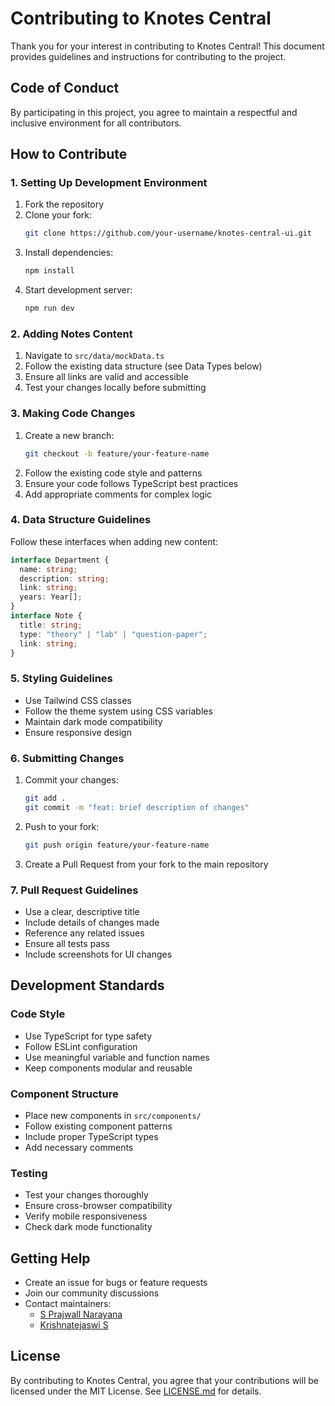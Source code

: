 # Contributing to Knotes Central

Thank you for your interest in contributing to Knotes Central! This document provides guidelines and instructions for contributing to the project.

## Code of Conduct

By participating in this project, you agree to maintain a respectful and inclusive environment for all contributors.

## How to Contribute

### 1. Setting Up Development Environment

1. Fork the repository
2. Clone your fork:
   ```bash
   git clone https://github.com/your-username/knotes-central-ui.git
   ```
3. Install dependencies:
   ```bash
   npm install
   ```
4. Start development server:
   ```bash
   npm run dev
   ```

### 2. Adding Notes Content

1. Navigate to `src/data/mockData.ts`
2. Follow the existing data structure (see Data Types below)
3. Ensure all links are valid and accessible
4. Test your changes locally before submitting

### 3. Making Code Changes

1. Create a new branch:
   ```bash
   git checkout -b feature/your-feature-name
   ```
2. Follow the existing code style and patterns
3. Ensure your code follows TypeScript best practices
4. Add appropriate comments for complex logic

### 4. Data Structure Guidelines

Follow these interfaces when adding new content:

```typescript
interface Department {
  name: string;
  description: string;
  link: string;
  years: Year[];
}
interface Note {
  title: string;
  type: "theory" | "lab" | "question-paper";
  link: string;
}
```

### 5. Styling Guidelines

- Use Tailwind CSS classes
- Follow the theme system using CSS variables
- Maintain dark mode compatibility
- Ensure responsive design

### 6. Submitting Changes

1. Commit your changes:
   ```bash
   git add .
   git commit -m "feat: brief description of changes"
   ```
2. Push to your fork:
   ```bash
   git push origin feature/your-feature-name
   ```
3. Create a Pull Request from your fork to the main repository

### 7. Pull Request Guidelines

- Use a clear, descriptive title
- Include details of changes made
- Reference any related issues
- Ensure all tests pass
- Include screenshots for UI changes

## Development Standards

### Code Style

- Use TypeScript for type safety
- Follow ESLint configuration
- Use meaningful variable and function names
- Keep components modular and reusable

### Component Structure

- Place new components in `src/components/`
- Follow existing component patterns
- Include proper TypeScript types
- Add necessary comments

### Testing

- Test your changes thoroughly
- Ensure cross-browser compatibility
- Verify mobile responsiveness
- Check dark mode functionality

## Getting Help

- Create an issue for bugs or feature requests
- Join our community discussions
- Contact maintainers:
  - [S Prajwall Narayana](https://github.com/developer1010x)
  - [Krishnatejaswi S](https://github.com/KTS-o7)

## License

By contributing to Knotes Central, you agree that your contributions will be licensed under the MIT License. See [LICENSE.md](../LICENSE.md) for details.
